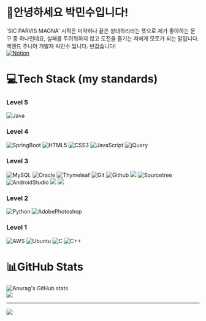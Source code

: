 #  🎸안녕하세요 박민수입니다!  
'SIC PARVIS MAGNA' 시작은 미약하나 끝은 창대하리라는 뜻으로 제가 좋아하는 문구 중 하나인데요,
실패를 두려워하지 않고 도전을 즐기는 저에게 모토가 되는 말입니다. 백엔드 주니어 개발자 박민수 입니다. 반갑습니다! <br/>
 <a href="https://luminous-sweatpants-b64.notion.site/Hello-Avery-c45b1be3690649ba85d674d5d8b33f47">![Notion](https://img.shields.io/badge/Notion-%23000000.svg?style=flat&logo=notion&logoColor=white) </a>

# 💻Tech Stack (my standards)

  
### Level 5
![Java](https://img.shields.io/badge/java-%23ED8B00.svg?style=flat&logo=Java&logoColor=white) 



### Level 4
![SpringBoot](https://img.shields.io/badge/SpringBoot-6DB33F.svg?style=flat&logo=SpringBoot&logoColor=white) 
![HTML5](https://img.shields.io/badge/html5-%23E34F26.svg?style=flat&logo=html5&logoColor=white)
![CSS3](https://img.shields.io/badge/css3-%231572B6.svg?style=flat&logo=css3&logoColor=white) 
![JavaScript](https://img.shields.io/badge/javascript-%23323330.svg?style=flat&logo=javascript&logoColor=%23F7DF1E)
![jQuery](https://img.shields.io/badge/jquery-%230769AD.svg?style=flat&logo=jquery&logoColor=white) 


### Level 3
![MySQL](https://img.shields.io/badge/mysql-%2300f.svg?style=flat&logo=mysql&logoColor=white) 
![Oracle](https://img.shields.io/badge/Oracle-F80000?style=flat&logo=oracle&logoColor=white) 
![Thymeleaf](https://img.shields.io/badge/Thymeleaf-%23005C0F.svg?style=flat&logo=Thymeleaf&logoColor=white) 
![Git](https://img.shields.io/badge/git-181717?style=flat&logo=Git&logoColor=white) 
![Github](https://img.shields.io/badge/Github-181717?style=flat&logo=Github&logoColor=white) 
<img src="https://img.shields.io/badge/JPA-green"/>
![Sourcetree](https://img.shields.io/badge/Sourcetree-0052CC.svg?style=flat&logo=Sourcetree&logoColor=white)
![AndroidStudio](https://img.shields.io/badge/AndroidStudio-3DDC84?style=flat&logo=AndroidStudio&logoColor=white) 
<img src="https://img.shields.io/badge/Mybatis-gray"/>
<img src="https://img.shields.io/badge/SVN-819EC8"/>

### Level 2
![Python](https://img.shields.io/badge/python-3670A0?style=flat&logo=python&logoColor=ffdd54)
![AdobePhotoshop](https://img.shields.io/badge/AdobePhotoshop-31A8FF?style=flat&logo=AdobePhotoshop&logoColor=white) 

### Level 1

![AWS](https://img.shields.io/badge/AWS-%23FF9900.svg?style=flat&logo=amazon-aws&logoColor=white) 
![Ubuntu](https://img.shields.io/badge/Ubuntu-E95420.svg?style=flat&logo=Ubuntu-&logoColor=white) 
![C](https://img.shields.io/badge/C-A8B9CC.svg?style=flat&logo=C-&logoColor=white) 
![C++](https://img.shields.io/badge/C++-00599C.svg?style=flat&logo=C++-&logoColor=white) 








# 📊GitHub Stats

![Anurag's GitHub stats](https://github-readme-stats.vercel.app/api?username=NormalHero&show_icons=true&theme=radical)<br/>
![](https://github-readme-streak-stats.herokuapp.com/?user=NormalHero&theme=radical&hide_border=false)<br/>






--------------------- 
 [![](https://visitcount.itsvg.in/api?id=NormalHero&icon=4&color=12)](https://visitcount.itsvg.in)


